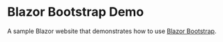 Blazor Bootstrap Demo
=======================

A sample Blazor website that demonstrates how to use [Blazor Bootstrap](https://github.com/MikaBerglund/Blazor-Bootstrap).
